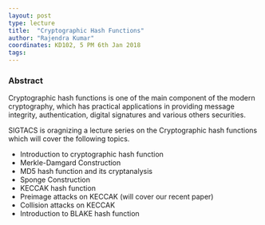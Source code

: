 ```yaml
---
layout: post
type: lecture
title:  "Cryptographic Hash Functions"
author: "Rajendra Kumar"
coordinates: KD102, 5 PM 6th Jan 2018
tags: 
---
```

### Abstract

Cryptographic hash functions is one of the main component of the modern cryptography, which has practical applications in providing message integrity, authentication, digital signatures and various others securities.

SIGTACS is oragnizing a lecture series on the Cryptographic hash functions which will cover the following topics.
- Introduction to cryptographic hash function
- Merkle-Damgard Construction
- MD5 hash function and its cryptanalysis
- Sponge Construction
- KECCAK hash function
- Preimage attacks on KECCAK (will cover our recent paper)
- Collision attacks on KECCAK
- Introduction to BLAKE hash function
